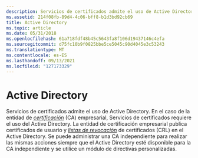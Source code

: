 ```yaml
---
description: Servicios de certificados admite el uso de Active Directory.
ms.assetid: 214f08fb-89d4-4c06-bff8-b1d3bd92cb69
title: Active Directory
ms.topic: article
ms.date: 05/31/2018
ms.openlocfilehash: 61a718fdf48b45c5643fa8f106d19437146c4efa
ms.sourcegitcommit: d75fc10b9f0825bbe5ce5045c90d4045e3c53243
ms.translationtype: MT
ms.contentlocale: es-ES
ms.lasthandoff: 09/13/2021
ms.locfileid: "127173329"
---
```

# <a name="active-directory"></a>Active Directory

Servicios de certificados admite el uso de Active Directory. En el caso de la entidad de [*certificación*](../secgloss/c-gly.md) (CA) empresarial, Servicios de certificados requiere el uso del Active Directory. La entidad de certificación empresarial publica certificados de usuario y [*listas de revocación*](../secgloss/c-gly.md) de certificados (CRL) en el Active Directory. Se puede administrar una CA independiente para realizar las mismas acciones siempre que el Active Directory esté disponible para la CA independiente y se utilice un módulo de directivas personalizadas.

 

 
